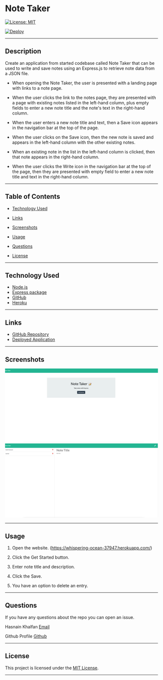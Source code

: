 # Note Taker

[![License: MIT](https://img.shields.io/badge/License-MIT-yellow.svg)](https://opensource.org/licenses/MIT)

[![Deploy](https://www.herokucdn.com/deploy/button.svg)](https://heroku.com/deploy)

---

## Description

Create an application from started codebase called Note Taker that can be used to write and save notes using an Express.js to retrieve note data from a JSON file. 

- When opening the Note Taker, the user is presented with a landing page with links to a note page.

- When the user clicks the link to the notes page, they are presented with a page with existing notes listed in the left-hand column, plus empty fields to enter a new note title and the note's text in the right-hand column.

- When the user enters a new note title and text, then a Save icon appears in the navigation bar at the top of the page.

- When the user clicks on the Save icon, then the new note is saved and appears in the left-hand column with the other existing notes.

- When an existing note in the list in the left-hand column is clicked, then that note appears in the right-hand column.

- When the user clicks the Write icon in the navigation bar at the top of the page, then they are presented with empty field to enter a new note title and text in the right-hand column.

---

## Table of Contents

- [Technology Used](#technology-used)

- [Links](#links)

- [Screenshots](#screenshots)

- [Usage](#usage)

- [Questions](#questions)

- [License](#license)

---

## Technology Used

- [Node.js](https://nodejs.org/en/)
- [Express package](https://www.npmjs.com/package/express)
- [GitHub](https://www.github.com)
- [Heroku](https://www.heroku.com)

---

## Links

- [GitHub Repository](https://github.com/hkhalfan1979/note-taker)
- [Deployed Application](https://whispering-ocean-37947.herokuapp.com/)

---

## Screenshots

![Main Page](./public/assets/images/screenshot-homepage.png)
![Note Page](./public/assets/images/screenshot-notes.png)

---

## Usage

1. Open the website. (https://whispering-ocean-37947.herokuapp.com/)

2. Click the Get Started button.

3. Enter note title and description.

4. Click the Save.

5. You have an option to delete an entry.

---

## Questions

If you have any questions about the repo you can open an issue.

Hasnain Khalfan [Email](hkhalfan@gmail.com)

Github Profile [Github](https://github.com/hkhalfan1979/)

---

## License

This project is licensed under the [MIT License](https://choosealicense.com/licenses/mit).

---


